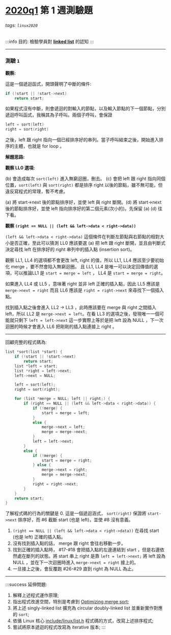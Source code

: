 # [2020q1](http://wiki.csie.ncku.edu.tw/linux/schedule) 第 1 週測驗題
###### tags: `linux2020`

:::info
目的: 檢驗學員對 **[linked list](https://hackmd.io/s/SkE33UTHf)** 的認知
:::

---
### 測驗 `1`

**觀察:**

這是一個遞迴函式，開頭聲明了中斷的條件:
```cpp
if (!start || !start->next)
    return start;
```

如果程式沒有中斷，則會遞迴的對輸入的節點，以及輸入節點的下一個節點，分別遞迴呼叫函式，我稱其為子呼叫。兩個子呼叫，會保證

```cpp
left = sort(left)
right = sort(right)
```
之後，left 跟 right 指向一個已經排序好的串列。當子呼叫結束之後，開始進入排序的主體，也就是 for loop 。

**解題思路:**

**觀察 LL0 選項:**

(b) 會造成每次 ```sort(left)``` 進入無窮迴圈，刪去。
(c) 會把 left 跟 right 指向同個位置，```sort(left)``` 與 ```sort(right)``` 都是排序 right 以後的節點，雖不無可能，但違反寫程式的常理，暫不考慮。

(a) 將 start->next 後的節點排序好，並使 left 與 right 斷開。(d) 將 start->next 後的節點排序好，並使 left 指向排序好的第二個元素(次小的)。先保留 (a) (d) 往下看。

**觀察 ```(right == NULL || (left && left->data < right->data))```**

```(left && left->data < right->data)```
這個條件在判斷左節點與右節點的相對大小是否正確，至此可以猜測 LL0 應該要選 (a) 把 left 跟 right 斷開，並且由判斷式決定尋找 left 在排序好的 right 串列中的插入點 (insertion sort)。

觀察 LL1, LL4 的選項都不會更改 left, right 的值，所以 LL1, LL4 應該至少要初始化 merge ，要不然會陷入無窮迴圈。 且 LL1, LL4 是唯一可以決定回傳值的選項，可以推論LL1 是 ```start = merge = left``` ， LL4 是 ```start = merge = right```。

如果進入 LL4 或 LL5 ，意味著 right 並非 left 正確的插入點，因此 LL5 應該是 ```merge->next = right``` 而且 LL6 應該是 ```right = right->next``` 來尋找下一個插入點。

找到插入點之後會進入 LL2 -> LL3 ，此時應該要在 merge 與 right 之間插入 left，所以 LL2 是 ```merge->next = left```。在看 LL3 的選項之後，發現唯一一個可能就只剩下 ```left = left->next``` 這一步實際上等於是把 left 設為 NULL ，下一次迴圈的時候才會進入 LL6 把剛剛的插入點連接上 right 。

---
回顧完整的程式碼為:

```cpp
list *sort(list *start) {
    if (!start || !start->next)
        return start;
    list *left = start;
    list *right = left->next;
    left->next = NULL;

    left = sort(left);
    right = sort(right);

    for (list *merge = NULL; left || right;) {
        if (right == NULL || (left && left->data < right->data)) {
            if (!merge) {
                start = merge = left;
            }
            else {
                merge->next = left;
                merge = merge->next;
            }
            left = left->next;
        }
        else {
            if (!merge) {
                start = merge = right;
            } else {
                merge->next = right;
                merge = merge->next;
            }
            right = right->next;
        }
    }
    return start;
}
```
了解程式碼的行為的關鍵是
0. 這是一個遞迴涵式， ```sort(right)``` 保證將 ```start->next``` 排序好，而 #6 截斷 start (也是 left)，並使 #8 沒有意義。
1. ```(right == NULL || (left && left->data < right->data))``` 在尋找 start (也是 left) 正確的插入點。
2. 沒有找到插入點的話， merge 跟 right 會往右移動一步。
3. 找到正確的插入點時， #17-#18 會把插入點的左邊連結到 start ，但是右邊依然處在斷列的狀態。將 start 串上 right 是靠
 ```left = left->next;``` 將 left 設為 NULL ，並在下一次迴圈時進入 ```merge->next = right``` 接上的。
4. 一旦接上之後，會反覆跑 #26-#29 直到 right 為 NULL 為止。

---
:::success
延伸問題:
1. 解釋上述程式運作原理;
2. 指出程式改進空間，特別是考慮到 [Optimizing merge sort](https://en.wikipedia.org/wiki/Merge_sort#Optimizing_merge_sort);
3. 將上述 singly-linked list 擴充為 circular doubly-linked list 並重新實作對應的 `sort`;
4. 依循 Linux 核心 [include/linux/list.h](https://github.com/torvalds/linux/blob/master/include/linux/list.h) 程式碼的方式，改寫上述排序程式;
5. 嘗試將原本遞迴的程式改寫為 iterative 版本;
:::
